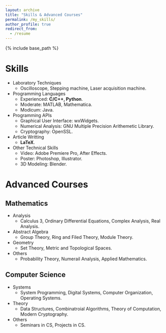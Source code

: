 ```yaml
---
layout: archive
title: "Skills & Advanced Courses"
permalink: /my_skills/
author_profile: true
redirect_from:
  - /resume
---
```


{% include base_path %}

Skills
======
* Laboratory Techniques
  * Oscilloscope, Stepping machine, Laser acquisition machine.
* Programming Languages
  * Experienced: **C/C++, Python**.
  * Moderate: MATLAB, Mathematica.
  * Modicum: Java.
* Programming APIs
  * Graphical User Interface: wxWidgets.
  * Numerical Analysis: GNU Multiple Precision Arithemetic Library.
  * Cryptography: OpenSSL.
* Article Writting
  * **LaTeX**.
* Other Technical Skills
  * Video: Adobe Premiere Pro, After Effects.
  * Poster: Photoshop, Illustrator.
  * 3D Modeling: Blender.

Advanced Courses
======
## Mathematics
* Analysis
  * Calculus 3, Ordinary Differential Equations, Complex Analysis, Real Analysis.
* Abstract Algebra
  * Group Theory, Ring and Filed Theory, Module Theory.
* Geometry
  * Set Theory, Metric and Topological Spaces.
* Others
  * Probability Theory, Numerail Analysis, Applied Mathematics.

## Computer Science
* Systems
  * System Programming, Digital Systems, Computer Organization, Operating Systems.
* Theory
  * Data Structures, Combinatroial Algorithms, Theory of Computation, Modern Cryptography.
* Others
  * Seminars in CS, Projects in CS.
